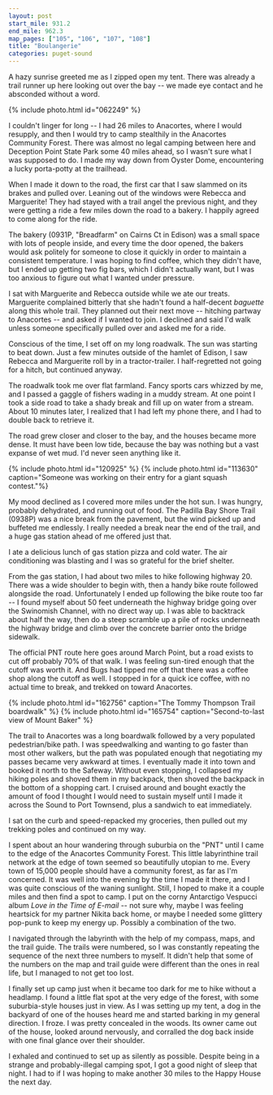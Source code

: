```yaml
---
layout: post
start_mile: 931.2
end_mile: 962.3
map_pages: ["105", "106", "107", "108"]
title: "Boulangerie"
categories: puget-sound
---
```


A hazy sunrise greeted me as I zipped open my tent. There was already a trail
runner up here looking out over the bay -- we made eye contact and he absconded
without a word.

{% include photo.html id="062249" %}

I couldn't linger for long -- I had 26 miles to Anacortes, where I would
resupply, and then I would try to camp stealthily in the Anacortes Community
Forest. There was almost no legal camping between here and Deception Point State
Park some 40 miles ahead, so I wasn't sure what I was supposed to do. I made my
way down from Oyster Dome, encountering a lucky porta-potty at the trailhead.

When I made it down to the road, the first car that I saw slammed on its brakes
and pulled over. Leaning out of the windows were Rebecca and Marguerite! They
had stayed with a trail angel the previous night, and they were getting a ride a
few miles down the road to a bakery. I happily agreed to come along for the
ride.

The bakery (0931P, "Breadfarm" on Cairns Ct in Edison) was a small space with
lots of people inside, and every time the door opened, the bakers would ask
politely for someone to close it quickly in order to maintain a consistent
temperature. I was hoping to find coffee, which they didn't have, but I ended up
getting two fig bars, which I didn't actually want, but I was too anxious to
figure out what I wanted under pressure.

I sat with Marguerite and Rebecca outside while we ate our treats. Marguerite
complained bitterly that she hadn't found a half-decent *baguette* along this
whole trail. They planned out their next move -- hitching partway to Anacortes
-- and asked if I wanted to join. I declined and said I'd walk unless someone
specifically pulled over and asked me for a ride.

Conscious of the time, I set off on my long roadwalk. The sun was starting to
beat down. Just a few minutes outside of the hamlet of Edison, I saw Rebecca and
Marguerite roll by in a tractor-trailer. I half-regretted not going for a hitch,
but continued anyway.

The roadwalk took me over flat farmland. Fancy sports cars whizzed by me, and I
passed a gaggle of fishers wading in a muddy stream. At one point I took a side
road to take a shady break and fill up on water from a stream. About 10 minutes
later, I realized that I had left my phone there, and I had to double back to
retrieve it.

The road grew closer and closer to the bay, and the houses became more dense. It
must have been low tide, because the bay was nothing but a vast expanse of wet
mud. I'd never seen anything like it.

{% include photo.html id="120925" %}
{% include photo.html id="113630" caption="Someone was working on their entry for a giant squash contest."%}

My mood declined as I covered more miles under the hot sun. I was hungry,
probably dehydrated, and running out of food. The Padilla Bay Shore Trail
(0938P) was a nice break from the pavement, but the wind picked up and buffeted
me endlessly. I really needed a break near the end of the trail, and a huge gas
station ahead of me offered just that.

I ate a delicious lunch of gas station pizza and cold water. The air
conditioning was blasting and I was so grateful for the brief shelter.

From the gas station, I had about two miles to hike following highway 20. There
was a wide shoulder to begin with, then a handy bike route followed alongside
the road. Unfortunately I ended up following the bike route too far -- I found
myself about 50 feet underneath the highway bridge going over the Swinomish
Channel, with no direct way up. I was able to backtrack about half the way, then
do a steep scramble up a pile of rocks underneath the highway bridge and climb
over the concrete barrier onto the bridge sidewalk.

The official PNT route here goes around March Point, but a road exists to cut
off probably 70% of that walk. I was feeling sun-tired enough that the cutoff
was worth it. And Bugs had tipped me off that there was a coffee shop along the
cutoff as well. I stopped in for a quick ice coffee, with no actual time to
break, and trekked on toward Anacortes.

{% include photo.html id="162756" caption="The Tommy Thompson Trail boardwalk" %}
{% include photo.html id="165754" caption="Second-to-last view of Mount Baker" %}

The trail to Anacortes was a long boardwalk followed by a very populated
pedestrian/bike path. I was speedwalking and wanting to go faster than most
other walkers, but the path was populated enough that negotiating my passes
became very awkward at times. I eventually made it into town and booked it north
to the Safeway. Without even stopping, I collapsed my hiking poles and shoved
them in my backpack, then shoved the backpack in the bottom of a shopping cart.
I cruised around and bought exactly the amount of food I thought I would need to
sustain myself until I made it across the Sound to Port Townsend, plus a
sandwich to eat immediately.

I sat on the curb and speed-repacked my groceries, then pulled out my trekking
poles and continued on my way.

I spent about an hour wandering through suburbia on the "PNT" until I came to
the edge of the Anacortes Community Forest. This little labyrinthine trail
network at the edge of town seemed so beautifully utopian to me. Every town of
15,000 people should have a community forest, as far as I'm concerned. It was
well into the evening by the time I made it there, and I was quite conscious of
the waning sunlight. Still, I hoped to make it a couple miles and then find a
spot to camp. I put on the corny Antarctigo Vespucci album *Love in the Time of
E-mail* -- not sure why, maybe I was feeling heartsick for my partner Nikita
back home, or maybe I needed some glittery pop-punk to keep my energy up.
Possibly a combination of the two.

I navigated through the labyrinth with the help of my compass, maps, and the
trail guide. The trails were numbered, so I was constantly repeating the
sequence of the next three numbers to myself. It didn't help that some of the
numbers on the map and trail guide were different than the ones in real life,
but I managed to not get too lost.

I finally set up camp just when it became too dark for me to hike without a
headlamp. I found a little flat spot at the very edge of the forest, with some
suburbia-style houses just in view. As I was setting up my tent, a dog in the
backyard of one of the houses heard me and started barking in my general
direction. I froze. I was pretty concealed in the woods. Its owner came out of
the house, looked around nervously, and corralled the dog back inside with one
final glance over their shoulder.

I exhaled and continued to set up as silently as possible. Despite being in a
strange and probably-illegal camping spot, I got a good night of sleep that
night. I had to if I was hoping to make another 30 miles to the Happy House
the next day.
